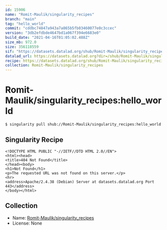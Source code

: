 ```yaml
---
id: 15906
name: "Romit-Maulik/singularity_recipes"
branch: "main"
tag: "hello_world"
commit: "cddbc74847a943a7a865b5fb03460077e0c3ccec"
version: "3db2efdbde4647bd1a067f394e6683e0"
build_date: "2021-04-16T01:05:02.488Z"
size_mb: 972.0
size: 356118559
sif: "https://datasets.datalad.org/shub/Romit-Maulik/singularity_recipes/hello_world/2021-04-16-cddbc748-3db2efdb/3db2efdbde4647bd1a067f394e6683e0.sif"
datalad_url: https://datasets.datalad.org?dir=/shub/Romit-Maulik/singularity_recipes/hello_world/2021-04-16-cddbc748-3db2efdb/
recipe: https://datasets.datalad.org/shub/Romit-Maulik/singularity_recipes/hello_world/2021-04-16-cddbc748-3db2efdb/Singularity
collection: Romit-Maulik/singularity_recipes
---
```


# Romit-Maulik/singularity_recipes:hello_world

```bash
$ singularity pull shub://Romit-Maulik/singularity_recipes:hello_world
```

## Singularity Recipe

```singularity
<!DOCTYPE HTML PUBLIC "-//IETF//DTD HTML 2.0//EN">
<html><head>
<title>404 Not Found</title>
</head><body>
<h1>Not Found</h1>
<p>The requested URL was not found on this server.</p>
<hr>
<address>Apache/2.4.38 (Debian) Server at datasets.datalad.org Port 443</address>
</body></html>
```

## Collection

 - Name: [Romit-Maulik/singularity_recipes](https://github.com/Romit-Maulik/singularity_recipes)
 - License: None

